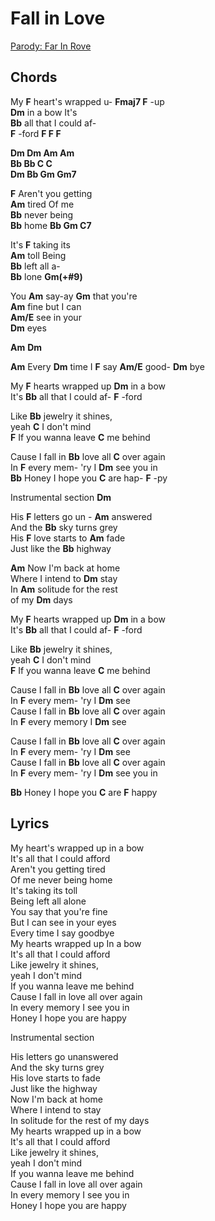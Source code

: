 # Fall in Love
[Parody: Far In Rove](parody/FarInRove.md)

## Chords

My 
__F__ heart's wrapped u- __Fmaj7 F__ -up  
__Dm__ in a bow  It's  
__Bb__ all that I could af-  
__F__ -ford __F F F__  

__Dm Dm Am Am__  
__Bb Bb C C__   
__Dm Bb Gm Gm7__  
 
__F__ Aren't you getting  
__Am__ tired  Of me  
__Bb__ never being  
__Bb__ home __Bb Gm C7__  

It's __F__ taking its  
__Am__ toll  Being  
__Bb__ left all a-  
__Bb__ lone  __Gm(+#9)__  

You __Am__ say-ay __Gm__ that you're   
__Am__ fine but I can   
__Am/E__ see in your  
__Dm__ eyes 

__Am__ __Dm__  

__Am__ Every __Dm__ time I 
__F__ say  __Am/E__ good- 
__Dm__ bye  

My __F__ hearts wrapped up __Dm__ in a bow   
It's __Bb__ all that I could af- __F__ -ford  

Like __Bb__ jewelry it shines,  
yeah __C__ I don't mind  
__F__ If you wanna leave __C__ me behind

Cause I fall in __Bb__ love all __C__ over again  
In __F__ every mem- 'ry I __Dm__ see you in  
__Bb__ Honey I hope you __C__ are hap- __F__ -py  

Instrumental section 
__Dm__  


His __F__ letters go un - __Am__ answered  
And the __Bb__ sky turns grey  
His __F__ love starts to __Am__ fade  
Just like the __Bb__ highway  

__Am__ Now I'm back at home  
Where I intend to __Dm__ stay  
In __Am__ solitude for the rest  
of my __Dm__ days   
  
My __F__ hearts wrapped up __Dm__ in a bow  
It's __Bb__ all that I could af- __F__ -ford  

Like __Bb__ jewelry it shines,  
yeah __C__ I don't mind  
__F__ If you wanna leave __C__ me behind   

Cause I fall in __Bb__ love all __C__ over again  
In __F__ every mem- 'ry I __Dm__ see  
Cause I fall in __Bb__ love all __C__ over again  
In __F__ every memory I __Dm__ see  

Cause I fall in __Bb__ love all __C__ over again  
In __F__ every mem- 'ry I __Dm__ see  
Cause I fall in __Bb__ love all __C__ over again  
In __F__ every mem- 'ry I __Dm__ see you in  

__Bb__ Honey I hope you __C__ are __F__ happy  

## Lyrics

My heart's wrapped up in a bow  
It's all that I could afford  
Aren't you getting tired  
Of me never being home  
It's taking its toll  
Being left all alone  
You say that you're fine  
But I can see in your eyes  
Every time I say goodbye  
My hearts wrapped up In a bow  
It's all that I could afford  
Like jewelry it shines,  
yeah I don't mind  
If you wanna leave me behind  
Cause I fall in love all over again  
In every memory I see you in  
Honey I hope you are happy  

Instrumental section 

His letters go unanswered  
And the sky turns grey  
His love starts to fade  
Just like the highway  
Now I'm back at home  
Where I intend to stay  
In solitude for the rest of my days   
My hearts wrapped up in a bow  
It's all that I could afford  
Like jewelry it shines,  
yeah I don't mind  
If you wanna leave me behind   
Cause I fall in love all over again  
In every memory I see you in  
Honey I hope you are happy  

